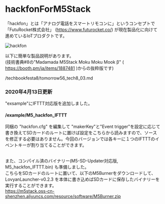 # hackfonForM5Stack

「hackfon」とは「アナログ電話をスマートリモコンに」というコンセプトで「FutuRocket株式会社」 (https://www.futurocket.co/) が現在製品化に向けて進めているIoTプロダクトです。

![hackfon](/techbookfesta8/img/01_hackfon.jpg)

以下に簡単な製品説明があります。<br>
(技術書典#8の"Madamada M5Stack Moku Moku Mook β" ( https://booth.pm/ja/items/1887481 )からの抜粋版です)<br>

/techbookfesta8/tomorrow56_tech8_03.md

### 2020年4月13日更新

"exsample"にIFTTT対応版を追加しました。<br>

#### /example/M5_hackfon_IFTTT

同梱の "hackfon.cfg" を編集して "makerKey"と"Event trigger"を設定に応じて書き換えてSDカードのルートに置けば設定をこちらから読みますので、ソースを修正する必要はありません。今回のバージョンでは各キーに１つのIFTTTのイベントキーが割り当てることができます。<br><br>

また、コンパイル済のバイナリー(M5-SD-Updater対応版, M5_hackfon_IFTTT.bin) も準備しました。<br>
こちらをSDカードのルートに置いて、以下のM5Burnerをダウンロードして、LovyanLauncher-v0.2.3 を本体に書き込めばSDカードに保存したバイナリーを実行することができます。<br>
https://m5stack.oss-cn-shenzhen.aliyuncs.com/resource/software/M5Burner.zip
